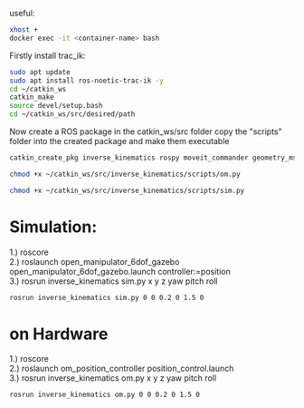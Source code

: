 useful:

``` bash
xhost +
docker exec -it <container-name> bash
```

Firstly install trac_ik:

``` bash
sudo apt update
sudo apt install ros-noetic-trac-ik -y
cd ~/catkin_ws
catkin_make
source devel/setup.bash
cd ~/catkin_ws/src/desired/path
```

Now create a ROS package in the catkin_ws/src folder
copy the "scripts" folder into the created package and make them executable

``` bash
catkin_create_pkg inverse_kinematics rospy moveit_commander geometry_msgs

chmod +x ~/catkin_ws/src/inverse_kinematics/scripts/om.py

chmod +x ~/catkin_ws/src/inverse_kinematics/scripts/sim.py

```

# Simulation: 
1.) roscore  
2.) roslaunch open_manipulator_6dof_gazebo open_manipulator_6dof_gazebo.launch controller:=position  
3.) rosrun inverse_kinematics sim.py x y z yaw pitch roll  

``` bash
rosrun inverse_kinematics sim.py 0 0 0.2 0 1.5 0
```


# on Hardware
1.) roscore⁠  
2.) roslaunch om_position_controller position_control.launch  
3.) rosrun inverse_kinematics om.py x y z yaw pitch roll  

```
rosrun inverse_kinematics om.py 0 0 0.2 0 1.5 0
```
